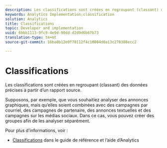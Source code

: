 ```yaml
---
description: Les classifications sont créées en regroupant (classant) des données précises à partir d’un rapport source.
keywords: Analytics Implementation;classification
solution: Analytics
title: Classifications
topic: Developer and implementation
uuid: 6bbb1113-9fc9-4e9d-90dd-d2d9d6b67b73
translation-type: tm+mt
source-git-commit: 16ba0b12e0f70112f4c10804d0a13c278388ecc2

---
```



# Classifications

Les classifications sont créées en regroupant (classant) des données précises à partir d’un rapport source.

Supposons, par exemple, que vous souhaitiez analyser des annonces graphiques, mais qu’elles soient combinées avec des campagnes par courriel, des campagnes de partenaire, des annonces textuelles et des campagnes sur les médias sociaux. Dans ce cas, vous pouvez créer des groupes afin de les analyser séparément.

Pour plus d’informations, voir :

* [Classifications](https://marketing.adobe.com/resources/help/en_US/reference/classifications.html) dans le guide de référence et l’aide d’Analytics

